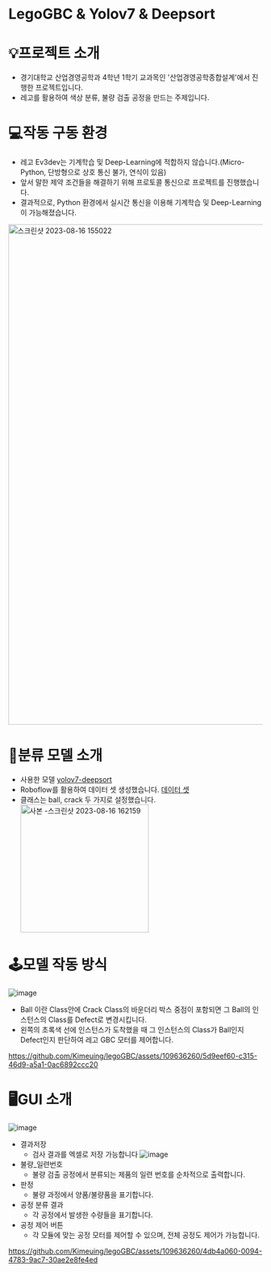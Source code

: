 # LegoGBC & Yolov7 & Deepsort
# 💡프로젝트 소개
* 경기대학교 산업경영공학과 4학년 1학기 교과목인 '산업경영공학종합설계'에서 진행한 프로젝트입니다.
* 레고를 활용하여 색상 분류, 불량 검출 공정을 만드는 주제입니다.
  
# 💻작동 구동 환경
* 레고 Ev3dev는 기계학습 및 Deep-Learning에 적합하지 않습니다.(Micro-Python, 단방형으로 상호 통신 불가, 연식이 있음)
* 앞서 말한 제약 조건들을 해결하기 위해 프로토콜 통신으로 프로젝트를 진행했습니다.
* 결과적으로, Python 환경에서 실시간 통신을 이용해 기계학습 및 Deep-Learning이 가능해졌습니다.
<img width="992" alt="스크린샷 2023-08-16 155022" src="https://github.com/Kimeuing/Image_Classification_GUI_PyQt5/assets/109636260/b835eca2-18d1-4862-8859-c2780336c2cd">

# 🎤분류 모델 소개
* 사용한 모델 [yolov7-deepsort](https://github.com/RizwanMunawar/yolov7-object-tracking/tree/main)
* Roboflow를 활용하여 데이터 셋 생성했습니다. [데이터 셋](https://app.roboflow.com/project-2i85d/ball-crack-detection-1d8gp/overview)
* 클래스는 ball, crack 두 가지로 설정했습니다. <img width="254" alt="사본 -스크린샷 2023-08-16 162159" src="https://github.com/Kimeuing/Image_Classification_GUI_PyQt5/assets/109636260/58e4782b-2a84-44fc-baf3-fec77e023cf8">

# 🕹모델 작동 방식
![image](https://github.com/Kimeuing/Image_Classification_GUI_PyQt5/assets/109636260/94a93d38-a2d6-4b6d-a016-51c1c1351a0f)
* Ball 이란 Class안에 Crack Class의 바운더리 박스 중점이 포함되면 그 Ball의 인스턴스의 Class를 Defect로 변경시킵니다.
* 왼쪽의 초록색 선에 인스턴스가 도착했을 때 그 인스턴스의 Class가 Ball인지 Defect인지 판단하여 레고 GBC 모터를 제어합니다.
  
https://github.com/Kimeuing/legoGBC/assets/109636260/5d9eef60-c315-46d9-a5a1-0ac6892ccc20

# 🖥GUI 소개
![image](https://github.com/Kimeuing/legoGBC/assets/109636260/c8763911-2305-4ae8-895c-df0c5ba339f2)

* 결과저장
    * 검사 결과를 엑셀로 저장 가능합니다
   ![image](https://github.com/Kimeuing/legoGBC/assets/109636260/14295612-8993-4ef7-83fb-b980ea2f6589)
* 불량_일련번호
    * 불량 검출 공정에서 분류되는 제품의 일련 번호를 순차적으로 출력합니다.
* 판정
    * 불량 과정에서 양품/불량품을 표기합니다.
* 공정 분류 결과
    * 각 공정에서 발생한 수량들을 표기합니다.
* 공정 제어 버튼
    * 각 모듈에 맞는 공정 모터를 제어할 수 있으며, 전체 공정도 제어가 가능합니다.
 
https://github.com/Kimeuing/legoGBC/assets/109636260/4db4a060-0094-4783-9ac7-30ae2e8fe4ed




